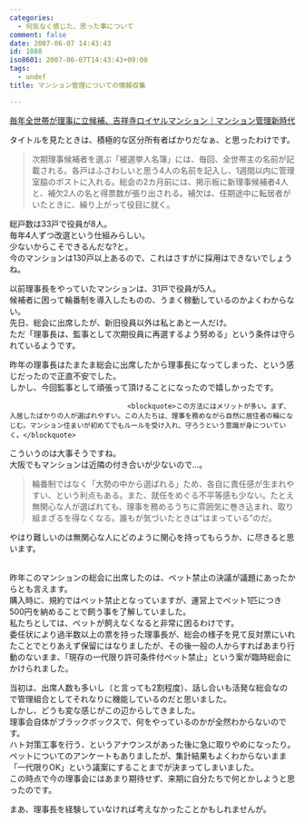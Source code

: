 ```yaml
---
categories:
  - 何気なく感じた、思った事について
comment: false
date: 2007-06-07 14:43:43
id: 1088
iso8601: 2007-06-07T14:43:43+09:00
tags:
  - undef
title: マンション管理についての情報収集

---
```


<div class="entry-body">
                                 <p><a href="http://kenplatz.nikkeibp.co.jp/article/mansion/20070412/506642/">毎年全世帯が理事に立候補、吉祥寺ロイヤルマンション｜マンション管理新時代</a></p>

<p>タイトルを見たときは、積極的な区分所有者ばかりだなぁ、と思ったわけです。</p>

<blockquote>次期理事候補者を選ぶ「被選挙人名簿」には、毎回、全世帯主の名前が記載される。各戸はふさわしいと思う4人の名前を記入し、1週間以内に管理室脇のポストに入れる。総会の2カ月前には、掲示板に新理事候補者4人と、補欠2人の名と得票数が張り出される。補欠は、任期途中に転居者がいたときに、繰り上がって役目に就く。</blockquote>

<p>総戸数は33戸で役員が8人。<br />
毎年4人ずつ改選という仕組みらしい。<br />
少ないからこそできるんだな?と。<br />
今のマンションは130戸以上あるので、これはさすがに採用はできないでしょうね。</p>

<p>以前理事長をやっていたマンションは、31戸で役員が5人。<br />
候補者に困って輪番制を導入したものの、うまく稼動しているのかよくわからない。<br />
先日、総会に出席したが、新旧役員以外は私とあと一人だけ。<br />
ただ「理事長は、監事として次期役員に再選するよう努める」という条件は守られているようです。</p>

<p>昨年の理事長はたまたま総会に出席したから理事長になってしまった、という感じだったので正直不安でした。<br />
しかし、今回監事として頑張って頂けることになったので嬉しかったです。<br /></p>
                              
                                 <blockquote>この方法にはメリットが多い。まず、入居したばかりの人が選ばれやすい。この人たちは、理事を務めながら自然に居住者の輪になじむ。マンション住まいが初めてでもルールを受け入れ、守ろうという意識が身についていく。</blockquote>

<p>こういうのは大事そうですね。<br />
大阪でもマンションは近隣の付き合いが少ないので…。</p>

<blockquote>輪番制ではなく「大勢の中から選ばれる」ため、各自に責任感が生まれやすい、という利点もある。また、就任をめぐる不平等感も少ない。たとえ無関心な人が選ばれても、理事を務めるうちに雰囲気に巻き込まれ、取り組まざるを得なくなる。誰もが気づいたときは“はまっている”のだ。</blockquote>

<p>やはり難しいのは無関心な人にどのように関心を持ってもらうか、に尽きると思います。</p>

<p><br />
昨年このマンションの総会に出席したのは、ペット禁止の決議が議題にあったからとも言えます。<br />
購入時に、規約ではペット禁止となっていますが、運営上でペット1匹につき500円を納めることで飼う事を了解していました。<br />
私たちとしては、ペットが飼えなくなると非常に困るわけです。<br />
委任状により過半数以上の票を持った理事長が、総会の様子を見て反対票にいれたことでとりあえず保留にはなりましたが、その後一般の人からすればあまり行動のないまま、「現存の一代限り許可条件付ペット禁止」という案が臨時総会にかけられました。</p>

<p>当初は、出席人数も多いし（と言っても2割程度）、話し合いも活発な総会なので管理組合としてそれなりに機能しているのだと思いました。<br />
しかし、どうも変な感じがこの辺からしてきました。<br />
理事会自体がブラックボックスで、何をやっているのかが全然わからないのです。<br />
ハト対策工事を行う、というアナウンスがあった後に急に取りやめになったり。<br />
ペットについてのアンケートもありましたが、集計結果もよくわからないまま「一代限りOK」という議案にすることまでが決まってしまいました。<br />
この時点で今の理事会にはあまり期待せず、来期に自分たちで何とかしようと思ったのです。</p>

<p>まあ、理事長を経験していなければ考えなかったことかもしれませんが。<br /></p>
                              </div>
    	